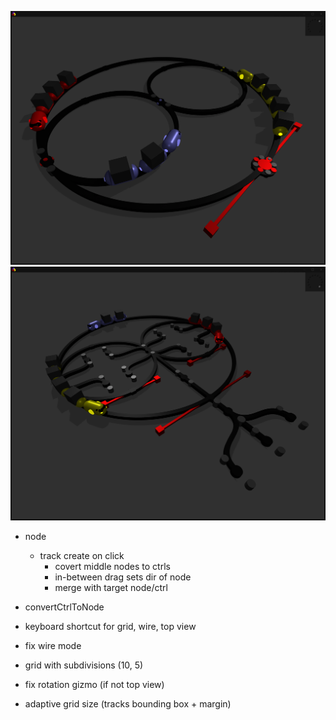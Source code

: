 
![screenshot](img/rts.png)
![screenshot](img/rts01.png)

- node
    - track create on click
        - covert middle nodes to ctrls
        - in-between drag sets dir of node
        - merge with target node/ctrl
    
- convertCtrlToNode

- keyboard shortcut for grid, wire, top view
- fix wire mode
- grid with subdivisions (10, 5)
- fix rotation gizmo (if not top view)
- adaptive grid size (tracks bounding box + margin)
